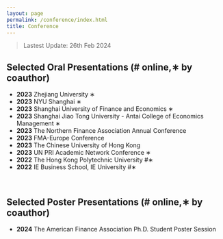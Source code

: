 ```yaml
---
layout: page
permalink: /conference/index.html
title: Conference
---
```


> Lastest Update: 26th Feb 2024&nbsp; 

## Selected Oral Presentations (# online,∗ by coauthor)

- **2023** Zhejiang University ∗
- **2023** NYU Shanghai ∗
- **2023** Shanghai University of Finance and Economics ∗
- **2023** Shanghai Jiao Tong University - Antai College of Economics Management ∗ 
- **2023** The Northern Finance Association Annual Conference
- **2023** FMA-Europe Conference
- **2023** The Chinese University of Hong Kong 
- **2023** UN PRI Academic Network Conference ∗ 
- **2022** The Hong Kong Polytechnic University #∗ 
- **2022** IE Business School, IE University #∗ 
<br>

## Selected Poster Presentations (# online,∗ by coauthor)

- **2024** The American Finance Association Ph.D. Student Poster Session

<br>
